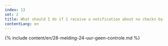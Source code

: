 ```yaml
---
index: 13
set: 2
title: What should I do if I receive a notification about no checks by the app for 24 hours?
contentLang: en
---
```

{% include content/en/28-melding-24-uur-geen-controle.md %}
